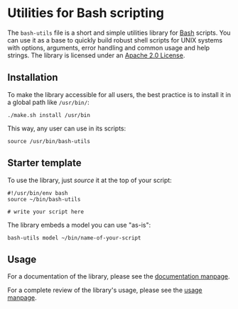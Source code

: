 Utilities for Bash scripting
============================

The `bash-utils` file is a short and simple utilities library for 
[Bash](https://en.wikipedia.org/wiki/Bash_%28Unix_shell%29) scripts.
You can use it as a base to quickly build robust shell scripts for UNIX systems 
with options, arguments, error handling and common usage and help strings.
The library is licensed under an [Apache 2.0 License](http://www.apache.org/licenses/LICENSE-2.0).

Installation
------------

To make the library accessible for all users, the best practice is to install it in a global path like `/usr/bin/`:

    ./make.sh install /usr/bin

This way, any user can use in its scripts:

    source /usr/bin/bash-utils

Starter template
----------------

To use the library, just *source* it at the top of your script:

    #!/usr/bin/env bash
    source ~/bin/bash-utils
    
    # write your script here
    
The library embeds a model you can use "as-is":

    bash-utils model ~/bin/name-of-your-script

Usage
-----

For a documentation of the library, please see the [documentation manpage](man/MANPAGE.7.md).

For a complete review of the library's usage, please see the [usage manpage](man/MANPAGE.1.md).
